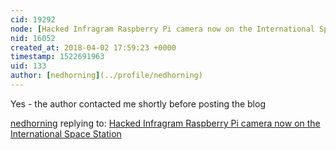 ```yaml
---
cid: 19292
node: [Hacked Infragram Raspberry Pi camera now on the International Space Station](../notes/warren/04-02-2018/hacked-infragram-raspberry-pi-camera-now-on-the-international-space-station)
nid: 16052
created_at: 2018-04-02 17:59:23 +0000
timestamp: 1522691963
uid: 133
author: [nedhorning](../profile/nedhorning)
---
```


Yes - the author contacted me shortly before posting the blog

[nedhorning](../profile/nedhorning) replying to: [Hacked Infragram Raspberry Pi camera now on the International Space Station](../notes/warren/04-02-2018/hacked-infragram-raspberry-pi-camera-now-on-the-international-space-station)

